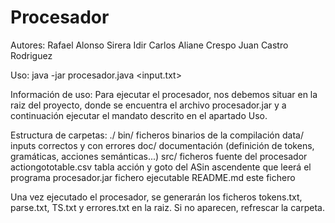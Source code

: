 # Procesador
Autores: 
Rafael Alonso Sirera
Idir Carlos Aliane Crespo
Juan Castro Rodriguez

Uso:
java -jar procesador.java <input.txt>

Información de uso:
Para ejecutar el procesador, nos debemos situar en la raiz del proyecto, 
donde se encuentra el archivo procesador.jar 
y a continuación ejecutar el mandato descrito en el apartado Uso.

Estructura de carpetas:
./
    bin/                ficheros binarios de la compilación
    data/               inputs correctos y con errores
    doc/                documentación (definición de tokens, gramáticas, acciones semánticas...)
    src/                ficheros fuente del procesador
    actiongototable.csv tabla acción y goto del ASin ascendente que leerá el programa
    procesador.jar      fichero ejecutable
    README.md           este fichero

Una vez ejecutado el procesador, se generarán los ficheros tokens.txt, parse.txt, TS.txt y errores.txt en la raiz.
Si no aparecen, refrescar la carpeta.
